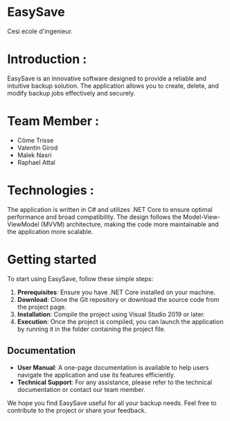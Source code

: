 # EasySave
Cesi ecole d'ingenieur. 

# Introduction :
EasySave is an innovative software designed to provide a reliable and intuitive backup solution. The application allows you to create, delete, and modify backup jobs effectively and securely.

# Team Member :
- Côme Trisse 
- Valentin Girod
- Malek Nasri
- Raphael Attal

# Technologies :
The application is written in C# and utilizes .NET Core to ensure optimal performance and broad compatibility. The design follows the Model-View-ViewModel (MVVM) architecture, making the code more maintainable and the application more scalable.

# Getting started
To start using EasySave, follow these simple steps:

1. **Prerequisites**: Ensure you have .NET Core installed on your machine.
2. **Download**: Clone the Git repository or download the source code from the project page.
3. **Installation**: Compile the project using Visual Studio 2019 or later.
4. **Execution**: Once the project is compiled, you can launch the application by running it in the folder containing the project file.

## Documentation

- **User Manual**: A one-page documentation is available to help users navigate the application and use its features efficiently.
- **Technical Support**: For any assistance, please refer to the technical documentation or contact our team member.

We hope you find EasySave useful for all your backup needs. Feel free to contribute to the project or share your feedback.
